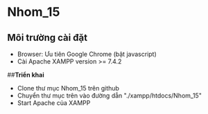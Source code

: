 # Nhom_15

## **Môi trường cài đặt**

-   Browser: Ưu tiên Google Chrome (bật javascript)
-   Cài Apache XAMPP version >= 7.4.2

##**Triển khai**

-   Clone thư mục Nhom_15 trên github
-   Chuyển thư mục trên vào đường dẫn "./xampp/htdocs/Nhom_15"
-   Start Apache của XAMPP
